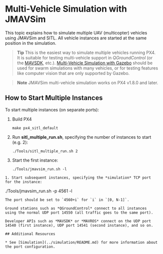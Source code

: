 # Multi-Vehicle Simulation with JMAVSim

This topic explains how to simulate multiple UAV (multicopter) vehicles using JMAVSim and SITL.
All vehicle instances are started at the same position in the simulation.

> **Tip** This is the easiest way to simulate multiple vehicles running PX4.
  It is suitable for testing multi-vehicle support in *QGroundControl* (or the [MAVSDK](https://mavsdk.mavlink.io/), etc.).
  [Multi-Vehicle Simulation with Gazebo](../simulation/multi-vehicle-simulation.md) should be used for swarm simulations with many vehicles, or for testing features like computer vision that are only supported by Gazebo.

<span></span>
> **Note** JMAVSim multi-vehicle simulation works on PX4 v1.8.0 and later.


## How to Start Multiple Instances

To start multiple instances (on separate ports):

1. Build PX4
   ```
   make px4_sitl_default
   ```
1. Run **sitl_multiple_run.sh**, specifying the number of instances to start (e.g. 2):
   ```
   ./Tools/sitl_multiple_run.sh 2
   ```
1. Start the first instance:
   ```
   ./Tools/jmavsim_run.sh -l
  ```
1. Start subsequent instances, specifying the *simulation* TCP port for the instance:
   ```
   ./Tools/jmavsim_run.sh -p 4561 -l
   ```
   The port should be set to `4560+i` for `i` in `[0, N-1]`.

Ground stations such as *QGroundControl* connect to all instances using the normal UDP port 14550 (all traffic goes to the same port).

Developer APIs such as *MAVSDK* or *MAVROS* connect on the UDP port 14540 (first instance), UDP port 14541 (second instance), and so on.

## Additional Resources

* See [Simulation](../simulation/README.md) for more information about the port configuration.
